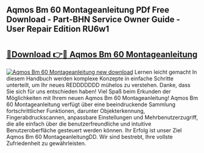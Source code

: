 ## Aqmos Bm 60 Montageanleitung PDf Free Download - Part-BHN Service Owner Guide - User Repair Edition RU6w1

# <h2><a href="http://df78egp.blite.top/?on=Aqmos+Bm+60+Montageanleitung">🔗Download 👉🔴 Aqmos Bm 60 Montageanleitung</a></h2>

[![Aqmos Bm 60 Montageanleitung new download](https://i.imgur.com/lujVjoI.png)](http://df78egp.blite.top/?on=Aqmos+Bm+60+Montageanleitung)
Lernen leicht gemacht In diesem Handbuch werden komplexe Konzepte in einfache Schritte unterteilt, um Ihr neues REDDDDDDD mühelos zu verstehen. Danke, dass Sie sich für uns entschieden haben! Viel Spaß beim Erkunden der Möglichkeiten mit Ihrem neuen Aqmos Bm 60 Montageanleitung! Aqmos Bm 60 Montageanleitung verfügt über eine beeindruckende Sammlung fortschrittlicher Funktionen, darunter Objekterkennung, Fingerabdruckscannen, anpassbare Einstellungen und Mehrbenutzerzugriff, die alle einfach über die benutzerfreundliche und intuitive Benutzeroberfläche gesteuert werden können. Ihr Erfolg ist unser Ziel Aqmos Bm 60 MontageanleitungDD. Wir sind bestrebt, Ihre vollste Zufriedenheit zu gewährleisten.
